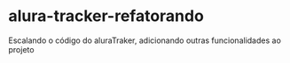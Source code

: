 # alura-tracker-refatorando
 Escalando o código do aluraTraker, adicionando outras funcionalidades ao projeto
